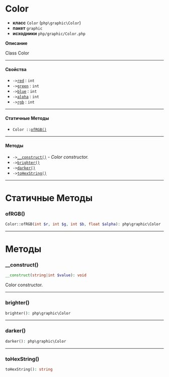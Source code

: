 # Color

- **класс** `Color` (`php\graphic\Color`)
- **пакет** `graphic`
- **исходники** `php/graphic/Color.php`

**Описание**

Class Color

---

#### Свойства

- `->`[`red`](#prop-red) : `int`
- `->`[`green`](#prop-green) : `int`
- `->`[`blue`](#prop-blue) : `int`
- `->`[`alpha`](#prop-alpha) : `int`
- `->`[`rgb`](#prop-rgb) : `int`

---

#### Статичные Методы

- `Color ::`[`ofRGB()`](#method-ofrgb)

---

#### Методы

- `->`[`__construct()`](#method-__construct) - _Color constructor._
- `->`[`brighter()`](#method-brighter)
- `->`[`darker()`](#method-darker)
- `->`[`toHexString()`](#method-tohexstring)

---
# Статичные Методы

<a name="method-ofrgb"></a>

### ofRGB()
```php
Color::ofRGB(int $r, int $g, int $b, float $alpha): php\graphic\Color
```

---
# Методы

<a name="method-__construct"></a>

### __construct()
```php
__construct(string|int $value): void
```
Color constructor.

---

<a name="method-brighter"></a>

### brighter()
```php
brighter(): php\graphic\Color
```

---

<a name="method-darker"></a>

### darker()
```php
darker(): php\graphic\Color
```

---

<a name="method-tohexstring"></a>

### toHexString()
```php
toHexString(): string
```